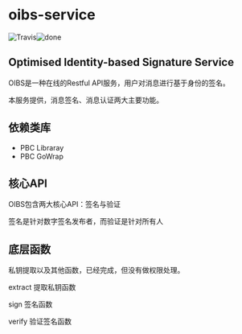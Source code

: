 # oibs-service
![Travis](https://img.shields.io/travis/rust-lang/rust.svg)![done](http://progressed.io/bar/18?title=done)

## Optimised Identity-based Signature Service

OIBS是一种在线的Restful API服务，用户对消息进行基于身份的签名。

本服务提供，消息签名、消息认证两大主要功能。





## 依赖类库

- PBC Libraray
- PBC GoWrap



## 核心API

OIBS包含两大核心API：签名与验证

签名是针对数字签名发布者，而验证是针对所有人



## 底层函数

私钥提取以及其他函数，已经完成，但没有做权限处理。

extract 提取私钥函数

sign 签名函数

verify 验证签名函数